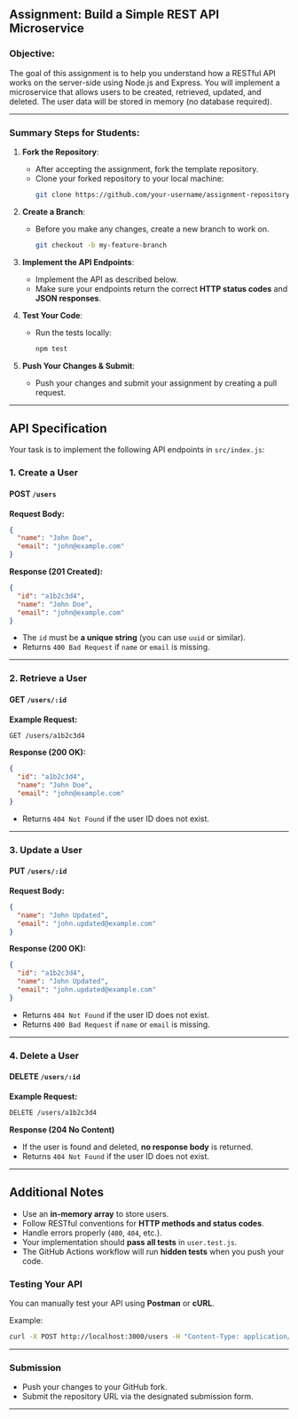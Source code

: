 ## Assignment: Build a Simple REST API Microservice

### Objective:
The goal of this assignment is to help you understand how a RESTful API works on the server-side using Node.js and Express. You will implement a microservice that allows users to be created, retrieved, updated, and deleted. The user data will be stored in memory (no database required).

---

### Summary Steps for Students:

1. **Fork the Repository**:
   - After accepting the assignment, fork the template repository.
   - Clone your forked repository to your local machine:
     ```bash
     git clone https://github.com/your-username/assignment-repository.git
     ```

2. **Create a Branch**:
   - Before you make any changes, create a new branch to work on.
     ```bash
     git checkout -b my-feature-branch
     ```

3. **Implement the API Endpoints**:
   - Implement the API as described below.
   - Make sure your endpoints return the correct **HTTP status codes** and **JSON responses**.

4. **Test Your Code**:
   - Run the tests locally:
     ```bash
     npm test
     ```

5. **Push Your Changes & Submit**:
   - Push your changes and submit your assignment by creating a pull request.

---

## **API Specification**
Your task is to implement the following API endpoints in `src/index.js`:

### **1. Create a User**
#### **POST `/users`**
**Request Body:**
```json
{
  "name": "John Doe",
  "email": "john@example.com"
}
```
**Response (201 Created):**
```json
{
  "id": "a1b2c3d4",
  "name": "John Doe",
  "email": "john@example.com"
}
```
- The `id` must be **a unique string** (you can use `uuid` or similar).
- Returns `400 Bad Request` if `name` or `email` is missing.

---

### **2. Retrieve a User**
#### **GET `/users/:id`**
**Example Request:**
```bash
GET /users/a1b2c3d4
```
**Response (200 OK):**
```json
{
  "id": "a1b2c3d4",
  "name": "John Doe",
  "email": "john@example.com"
}
```
- Returns `404 Not Found` if the user ID does not exist.

---

### **3. Update a User**
#### **PUT `/users/:id`**
**Request Body:**
```json
{
  "name": "John Updated",
  "email": "john.updated@example.com"
}
```
**Response (200 OK):**
```json
{
  "id": "a1b2c3d4",
  "name": "John Updated",
  "email": "john.updated@example.com"
}
```
- Returns `404 Not Found` if the user ID does not exist.
- Returns `400 Bad Request` if `name` or `email` is missing.

---

### **4. Delete a User**
#### **DELETE `/users/:id`**
**Example Request:**
```bash
DELETE /users/a1b2c3d4
```
**Response (204 No Content)**
- If the user is found and deleted, **no response body** is returned.
- Returns `404 Not Found` if the user ID does not exist.

---

## **Additional Notes**
- Use an **in-memory array** to store users.
- Follow RESTful conventions for **HTTP methods and status codes**.
- Handle errors properly (`400`, `404`, etc.).
- Your implementation should **pass all tests** in `user.test.js`.
- The GitHub Actions workflow will run **hidden tests** when you push your code.

### **Testing Your API**
You can manually test your API using **Postman** or **cURL**.

Example:
```bash
curl -X POST http://localhost:3000/users -H "Content-Type: application/json" -d '{"name":"Alice","email":"alice@example.com"}'
```

---

### **Submission**
- Push your changes to your GitHub fork.
- Submit the repository URL via the designated submission form.

---
